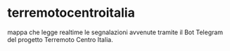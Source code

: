 # terremotocentroitalia

mappa che legge realtime le segnalazioni avvenute tramite il Bot Telegram del progetto Terremoto Centro Italia.
